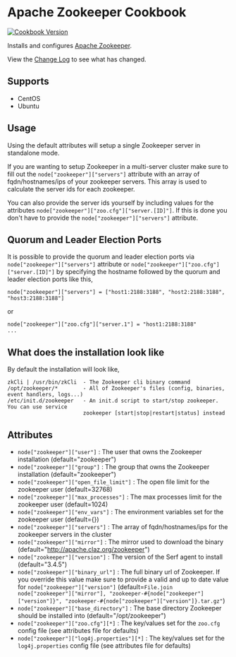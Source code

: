 Apache Zookeeper Cookbook
=========================

[![Cookbook Version](https://img.shields.io/cookbook/v/apache_zookeeper.svg)](https://community.opscode.com/cookbooks/apache_zookeeper)

Installs and configures [Apache Zookeeper](http://zookeeper.apache.org/).

View the [Change Log](https://github.com/bbaugher/apache_zookeeper/blob/master/CHANGELOG.md) to see what has changed.

Supports
--------

 * CentOS
 * Ubuntu

Usage
-----

Using the default attributes will setup a single Zookeeper server in standalone mode.

If you are wanting to setup Zookeeper in a multi-server cluster make sure to fill out the 
`node["zookeeper"]["servers"]` attribute with an array of fqdn/hostnames/ips of your zookeeper 
servers. This array is used to calculate the server ids for each zookeeper.

You can also provide the server ids yourself by including values for the attributes 
`node["zookeeper"]["zoo.cfg"]["server.[ID]"]`. If this is done you don't have to provide the 
`node["zookeeper"]["servers"]` attribute.

Quorum and Leader Election Ports
--------------------------------

It is possible to provide the quorum and leader election ports via `node["zookeeper"]["servers"]` attribute 
or `node["zookeeper"]["zoo.cfg"]["server.[ID]"]` by specifying the hostname followed by the quorum and 
leader election ports like this,

    node["zookeeper"]["servers"] = ["host1:2188:3188", "host2:2188:3188", "host3:2188:3188"]

or

    node["zookeeper"]["zoo.cfg"]["server.1"] = "host1:2188:3188"
    ...

What does the installation look like
------------------------------------

By default the installation will look like,

    zkCli | /usr/bin/zkCli  - The Zookeeper cli binary command
    /opt/zookeeper/*        - All of Zookeeper's files (config, binaries, event handlers, logs...)
    /etc/init.d/zookeeper   - An init.d script to start/stop zookeeper. You can use service 
    				        zookeeper [start|stop|restart|status] instead

Attributes
----------

 * `node["zookeeper"]["user"]` : The user that owns the Zookeeper installation (default="zookeeper")
 * `node["zookeeper"]["group"]` : The group that owns the Zookeeper installation (default="zookeeper")
 * `node["zookeeper"]["open_file_limit"]` : The open file limit for the zookeeper user (default=32768)
 * `node["zookeeper"]["max_processes"]` : The max processes limit for the zookeeper user (default=1024)
 * `node["zookeeper"]["env_vars"]` : The environment variables set for the zookeeper user (default={})
 * `node["zookeeper"]["servers"]` : The array of fqdn/hostnames/ips for the zookeeper servers in the cluster
 * `node["zookeeper"]["mirror"]` : The mirror used to download the binary (default="http://apache.claz.org/zookeeper")
 * `node["zookeeper"]["version"]` : The version of the Serf agent to install (default="3.4.5")
 * `node["zookeeper"]["binary_url"]` : The full binary url of Zookeeper. If you override this value make sure to provide a valid and up to date value for `node["zookeeper"]["version"]` (default=`File.join node["zookeeper"]["mirror"], "zookeeper-#{node["zookeeper"]["version"]}", "zookeeper-#{node["zookeeper"]["version"]}.tar.gz"`)
 * `node["zookeeper"]["base_directory"]` : The base directory Zookeeper should be installed into (default="/opt/zookeeper")
 * `node["zookeeper"]["zoo.cfg"][*]` : The key/values set for the `zoo.cfg` config file (see attributes file for defaults)
 * `node["zookeeper"]["log4j.properties"][*]` : The key/values set for the `log4j.properties` config file (see attributes file for defaults)